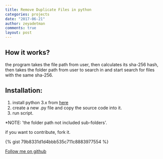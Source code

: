 ```yaml
---
title: Remove Duplicate Files in python
categories: projects
date: "2017-06-21"
author: zeyadetman
comments: true
layout: post
---
```


<h2>How it works?</h2>

the program takes the file path from user, then calculates its sha-256 hash, then takes the folder path from user to search in and start search for files with the same sha-256.

<h2>Installation:</h2>

<ol>
<li>install python 3.x from <a href="https://www.python.org/downloads/">here</a></li>
<li>create a new .py file and copy the source code into it.</li>
<li>run script.</li>
</ol>

\*NOTE: 'the folder path not included sub-folders'.

if you want to contribute, fork it.

{% gist 79b8331d1d4bbb535c711c8883977554  %}

<a href="https://github.com/zeyadetman" target="_blank">Follow me on github</a>
